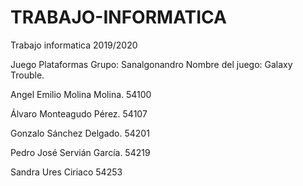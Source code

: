 # TRABAJO-INFORMATICA
Trabajo informatica 2019/2020


Juego Plataformas
Grupo: Sanalgonandro
Nombre del juego: Galaxy Trouble.


Angel Emilio Molina Molina. 54100

Álvaro Monteagudo Pérez. 54107

Gonzalo Sánchez Delgado. 54201

Pedro José Servián García. 54219

Sandra Ures Ciriaco 54253

